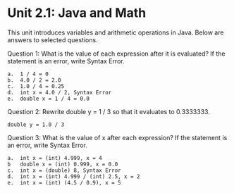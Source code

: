# Unit 2.1: Java and Math

This unit introduces variables and arithmetic operations in Java. Below are answers to selected questions.

Question 1: What is the value of each expression after it is evaluated?  If the statement is an error, write Syntax Error.

    a.  1 / 4 = 0
    b.  4.0 / 2 = 2.0
    c.  1.0 / 4 = 0.25
    d.  int x = 4.0 / 2, Syntax Error
    e.  double x = 1 / 4 = 0.0

Question 2: Rewrite double y = 1 / 3 so that it evaluates to 0.3333333.

    double y = 1.0 / 3

Question 3: What is the value of x after each expression?  If the statement is an error, write Syntax Error.

    a.  int x = (int) 4.999, x = 4
    b   double x = (int) 0.999, x = 0.0
    c.  int x = (double) 8, Syntax Error
    d.  int x = (int) 4.999 / (int) 2.5, x = 2
    e.  int x = (int) (4.5 / 0.9), x = 5
